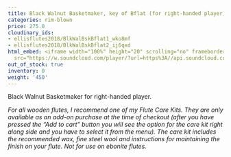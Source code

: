 ```yaml
---
title: Black Walnut Basketmaker, key of Bflat (for right-handed player)
categories: rim-blown
price: 275.0
cloudinary_ids:
- ellisflutes2018/BlkWalBskBflat1_wko8mf
- ellisflutes2018/BlkWalBskBflat2_ij6qxd
html_embed: <iframe width="100%" height="20" scrolling="no" frameborder="no" allow="autoplay"
  src="https://w.soundcloud.com/player/?url=https%3A//api.soundcloud.com/tracks/536548146&color=%23ff5500&inverse=false&auto_play=false&show_user=true"></iframe>
out_of_stock: true
inventory: 0
weight: '450'
---
```


Black Walnut Basketmaker for right-handed player.  

*For all wooden flutes, I recommend one of my Flute Care Kits.  They are only available as an add-on purchase at the time of checkout (after you have pressed the “Add to cart” button you will see the option for the care kit right along side and you have to select it from the menu). The care kit includes the recommended wax, fine steel wool and instructions for maintaining the finish on your flute.  Not for use on ebonite flutes.*